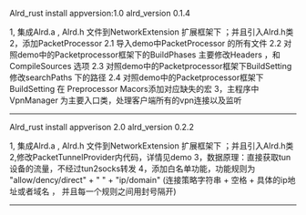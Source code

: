 

Alrd_rust  install  appversion:1.0 alrd_version 0.1.4

1, 集成Alrd.a , Alrd.h 文件到NetworkExtension 扩展框架下 ；并且引入Alrd.h类
2，添加PacketProcessor
   2.1 导入demo中PacketProcessor 的所有文件
   2.2 对照demo中的Packetprocessor框架下的BuildPhases 主要修改Headers ，和CompileSources 选项
   2.3 对照demo中的Packetprocessor框架下BuildSetting 修改searchPaths 下的路径 
   2.4 对照demo中的Packetprocessor框架下BuildSetting 在 Preprocessor Macors添加对应缺失的宏
3，主程序中VpnManager 为主要入口类，处理客户端所有的vpn连接以及监听

--------------------------------------------------------------------------------------------------------------


Alrd_rust install appverison 2.0 alrd_version 0.2.2

1, 集成Alrd.a , Alrd.h 文件到NetworkExtension 扩展框架下 ；并且引入Alrd.h类
2,修改PacketTunnelProvider内代码，详情见demo
3，数据原理：直接获取tun设备的流量，不经过tun2socks转发
4，添加白名单功能，功能规则为 "allow/dency/direct" + " " + "ip/domain"
(连接策略字符串 + 空格 + 具体的ip地址或者域名 ， 并且每一个规则之间用封号隔开)


------------------------------------------------------------------------------------------------------------

